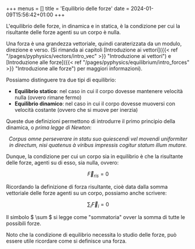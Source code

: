 +++
menus = []
title = 'Equilibrio delle forze'
date = 2024-01-09T15:56:42+01:00
+++

L'equilibrio delle forze, in dinamica e in statica, è la condizione per cui la risultante delle forze agenti su un corpo è nulla.

Una forza è una grandezza vettoriale, quindi caraterizzata da un modulo, direzione e verso. (Si rimanda ai capitoli [Introduzione ai vettori]({{< ref "/pages/pyphysics/vectors/intro_vec" >}}  "Introduzione ai vettori") e [Introduzione alle forze]({{< ref "/pages/pyphysics/equilibrium/intro_forces" >}}  "Introduzione alle forze") per maggiori informazioni).

Possiamo distinguere tra due tipi di equilibrio:

* **Equilibrio statico**: nel caso in cui il corpo dovesse mantenere velocità nulla (ovvero rimane fermo)
* **Equilibrio dinamico**: nel caso in cui il corpo dovesse muoversi con velocità costante (ovvero che si muove per inerzia)

Queste due definizioni permettono di introdurre il primo principio della dinamica, o *prima legge di Newton*:

<center><em>Corpus omne perseverare in statu suo quiescendi vel movendi uniformiter in directum, nisi quatenus à viribus impressis cogitur statum illum mutare.</em></center>

Dunque, la condizione per cui un corpo sia in equilibrio è che la risultante delle forze, agenti su di esso, sia nulla, ovvero:

$$ \vec{F}_{ris} = 0 $$

Ricordando la definizione di forza risultante, cioè data dalla somma vettoriale delle forze agenti su un corpo, possiamo anche scrivere:

$$ \sum_i \vec F_i = 0 $$

Il simbolo $ \sum $ si legge come "sommatoria" ovver la somma di tutte le possibili forze.

Noto che la condizione di equilibrio necessita lo studio delle forze, può essere utile ricordare come si definisce una forza.
<!-- 
È importante, nel caso 

[Esempio sacchetto spesa]({{< ref "/pages/pyphysics/equilibrium/eq_ex_1" >}}  "Esempio sacchetto spesa") -->